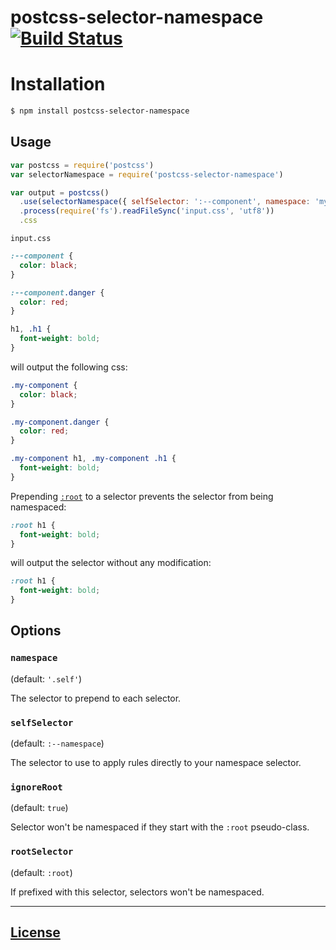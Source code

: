 # postcss-selector-namespace [![Build Status](https://travis-ci.org/topaxi/postcss-selector-namespace.svg?branch=master)](https://travis-ci.org/topaxi/postcss-selector-namespace)

# Installation

```bash
$ npm install postcss-selector-namespace
```

## Usage

```javascript
var postcss = require('postcss')
var selectorNamespace = require('postcss-selector-namespace')

var output = postcss()
  .use(selectorNamespace({ selfSelector: ':--component', namespace: 'my-component' }))
  .process(require('fs').readFileSync('input.css', 'utf8'))
  .css
```

`input.css`
```css
:--component {
  color: black;
}

:--component.danger {
  color: red;
}

h1, .h1 {
  font-weight: bold;
}
```

will output the following css:

```css
.my-component {
  color: black;
}

.my-component.danger {
  color: red;
}

.my-component h1, .my-component .h1 {
  font-weight: bold;
}
```

Prepending [`:root`](https://developer.mozilla.org/en-US/docs/Web/CSS/:root) to a selector prevents the selector from being namespaced:

```css
:root h1 {
  font-weight: bold;
}
```

will output the selector without any modification:

```css
:root h1 {
  font-weight: bold;
}
```

## Options

### `namespace`

(default: `'.self'`)

The selector to prepend to each selector.

### `selfSelector`

(default: `:--namespace`)

The selector to use to apply rules directly to your namespace selector.

### `ignoreRoot`

(default: `true`)

Selector won't be namespaced if they start with the `:root` pseudo-class.

### `rootSelector`

(default: `:root`)

If prefixed with this selector, selectors won't be namespaced.

---

## [License](LICENSE)
